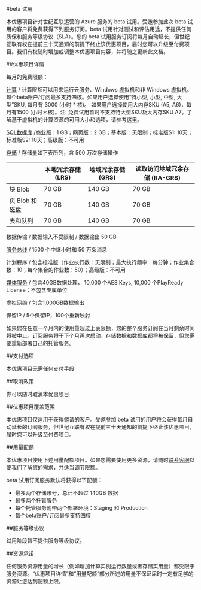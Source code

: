 <properties
	pageTitle="beta 试用 | Azure"
    description="beta 试用 - 优惠项目详情"
    services=""
    documentationCenter=""
    authors=""
    manager=""
    editor=""
    tags=""/>

#beta 试用

本优惠项目针对世纪互联运营的 Azure 服务的 beta 试用。受邀参加此次 beta 试用的客户将免费获得下列服务订阅。beta 试用针对测试和评估用途，不提供任何质保和服务等级协议（SLA）。您的 beta 试用服务订阅将每月自动延长，但世纪互联有权在提前三十天通知的前提下终止该优惠项目，届时您可以升级至付费项目。我们有权随时增加或调整本优惠项目内容，并将随之更新此文档。

##优惠项目详情

每月的免费限额：

<a id="MS-MC-AZR-01P_virtual-machines" href="/home/features/virtual-machines/">计算</a> / 计算限额可以用来运行云服务、Windows 虚拟机和非 Windows 虚拟机。每个beta账户/订阅最多支持四核。如果用户选择使用“特小型, 小型, 中型, 大型”SKU, 每月有 3000 (小时 * 核)。 如果用户选择使用大内存SKU (A5, A6)，每月有1500 (小时＊核)。注: 免费试用暂时不支持特大型SKU及大内存SKU A7。了解基于虚拟机的计算资源的可用大小和选项，请参考<a id="MS-MC-AZR-01P_cloud-services-sizes-specs" href="https://azure.microsoft.com/zh-cn/documentation/articles/cloud-services-sizes-specs/">这里</a>。

<a id="MS-MC-AZR-01P_sql-database" href="/home/features/sql-database/">SQL数据库</a> /商业版：1 GB；网页版：2 GB；基本版：无限制；标准版S1: 10天；标准版S2: 10天；高级版：不可用

<a id="MS-MC-AZR-01P_storage" href="/home/features/storage/">存储</a> / 存储量如下表所列，含 500 万次存储操作

  
|| 本地冗余存储 (LRS) | 地域冗余存储 (GRS) | 读取访问地域冗余存储 (RA-GRS)|
| ---- | ------- | ---------- |------------|
|块 Blob| 70 GB| 140 GB |70 GB |
|页 Blob 和磁盘| 70 GB| 140 GB| 70 GB |
|表和队列| 70 GB |140 GB| 70 GB |

数据传输 / 数据输入不受限制 / 数据输出 50 GB

<a id="MS-MC-AZR-01P_messaging" href="/home/features/messaging/">服务总线</a> / 1500 个中继小时和 50 万条消息

计划程序 / 包含标准版（作业执行数：无限制；最大执行频率：每分钟；作业集合数：10；每个集合的作业数：50）；高级版：不可用

<a id="MS-MC-AZR-01P_media-services" href="/home/features/media-services/">媒体服务</a> / 包含40GB数据处理， 10,000 个AES Keys, 10,000 个PlayReady License；不包含专属单位

<a id="MS-MC-AZR-01P_networking" href="/home/features/networking/">虚拟网络</a> / 包含1,000GB数据输出

保留IP / 5个保留IP，100个重新映射

如果您在任意一个月内的使用量超过上表限额，您的整个服务订阅在当月剩余时间将被中止。订阅服务将于下个月再次启动，存储数据和数据库都将被保留，但您需要重新部署自己的托管服务。

##支付选项

本优惠项目无需任何支付手段

##取消政策

你可以随时取消本优惠项目

##优惠项目覆盖范围

本优惠项目仅适用于获得邀请的客户。受邀参加 beta 试用的用户将会获得每月自动延长的订阅服务，但世纪互联有权在提前三十天通知的前提下终止该优惠项目，届时您可以升级至付费项目。

##用量配额

本优惠项目使用下述用量配额项目。如果您需要使用更多资源，请随时<a id="MS-MC-AZR-01P_contact" href="/support/contact/">联系客服</a>以便我们了解您的需求，并适当调节限额。

beta 试用订阅服务默认将获得以下配额：

 - 最多两个存储账号，总计不超过 140GB 数据
 - 最多两个托管服务
 - 每个托管服务附带两个部署环境：Staging 和 Production
 - 每个beta账户/订阅最多支持四核

##服务等级协议

试用阶段暂不提供服务等级协议。

##资源承诺

任何服务资源用量的增长（例如增加计算实例运行数量或者存储实用量）都受限于服务资源。“优惠项目详情”和“用量配额”部分所述的用量不保证届时一定有足够的资源让您达到配额上限。
